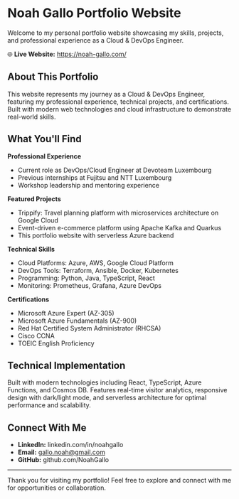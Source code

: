 # Noah Gallo Portfolio Website

Welcome to my personal portfolio website showcasing my skills, projects, and professional experience as a Cloud & DevOps Engineer.

🌐 **Live Website:** https://noah-gallo.com/

## About This Portfolio

This website represents my journey as a Cloud & DevOps Engineer, featuring my professional experience, technical projects, and certifications. Built with modern web technologies and cloud infrastructure to demonstrate real-world skills.

## What You'll Find

**Professional Experience**
- Current role as DevOps/Cloud Engineer at Devoteam Luxembourg
- Previous internships at Fujitsu and NTT Luxembourg
- Workshop leadership and mentoring experience

**Featured Projects**
- Trippify: Travel planning platform with microservices architecture on Google Cloud
- Event-driven e-commerce platform using Apache Kafka and Quarkus
- This portfolio website with serverless Azure backend

**Technical Skills**
- Cloud Platforms: Azure, AWS, Google Cloud Platform
- DevOps Tools: Terraform, Ansible, Docker, Kubernetes
- Programming: Python, Java, TypeScript, React
- Monitoring: Prometheus, Grafana, Azure DevOps

**Certifications**
- Microsoft Azure Expert (AZ-305)
- Microsoft Azure Fundamentals (AZ-900)
- Red Hat Certified System Administrator (RHCSA)
- Cisco CCNA
- TOEIC English Proficiency

## Technical Implementation

Built with modern technologies including React, TypeScript, Azure Functions, and Cosmos DB. Features real-time visitor analytics, responsive design with dark/light mode, and serverless architecture for optimal performance and scalability.

## Connect With Me

- **LinkedIn:** linkedin.com/in/noahgallo
- **Email:** gallo.noah@gmail.com
- **GitHub:** github.com/NoahGallo

---

Thank you for visiting my portfolio! Feel free to explore and connect with me for opportunities or collaboration.
